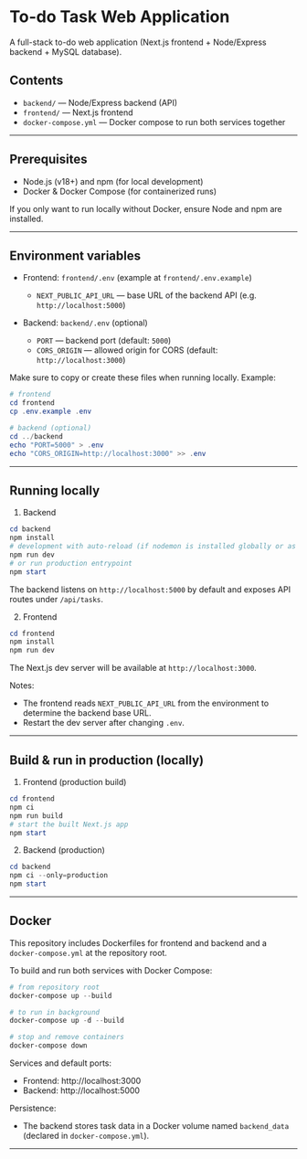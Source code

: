 # To-do Task Web Application

A full-stack to-do web application (Next.js frontend + Node/Express backend + MySQL database).

## Contents

- `backend/` — Node/Express backend (API)
- `frontend/` — Next.js frontend
- `docker-compose.yml` — Docker compose to run both services together

---

## Prerequisites

- Node.js (v18+) and npm (for local development)
- Docker & Docker Compose (for containerized runs)

If you only want to run locally without Docker, ensure Node and npm are installed.

---

## Environment variables

- Frontend: `frontend/.env` (example at `frontend/.env.example`)
	- `NEXT_PUBLIC_API_URL` — base URL of the backend API (e.g. `http://localhost:5000`)

- Backend: `backend/.env` (optional)
	- `PORT` — backend port (default: `5000`)
	- `CORS_ORIGIN` — allowed origin for CORS (default: `http://localhost:3000`)

Make sure to copy or create these files when running locally. Example:

```powershell
# frontend
cd frontend
cp .env.example .env

# backend (optional)
cd ../backend
echo "PORT=5000" > .env
echo "CORS_ORIGIN=http://localhost:3000" >> .env
```

---

## Running locally

1) Backend

```powershell
cd backend
npm install
# development with auto-reload (if nodemon is installed globally or as dev dep)
npm run dev
# or run production entrypoint
npm start
```

The backend listens on `http://localhost:5000` by default and exposes API routes under `/api/tasks`.

2) Frontend

```powershell
cd frontend
npm install
npm run dev
```

The Next.js dev server will be available at `http://localhost:3000`.

Notes:
- The frontend reads `NEXT_PUBLIC_API_URL` from the environment to determine the backend base URL.
- Restart the dev server after changing `.env`.

---

## Build & run in production (locally)

1) Frontend (production build)

```powershell
cd frontend
npm ci
npm run build
# start the built Next.js app
npm start
```

2) Backend (production)

```powershell
cd backend
npm ci --only=production
npm start
```

---

## Docker  

This repository includes Dockerfiles for frontend and backend and a `docker-compose.yml` at the repository root.

To build and run both services with Docker Compose:

```powershell
# from repository root
docker-compose up --build

# to run in background
docker-compose up -d --build

# stop and remove containers
docker-compose down
```

Services and default ports:
- Frontend: http://localhost:3000
- Backend: http://localhost:5000

Persistence:
- The backend stores task data in a Docker volume named `backend_data` (declared in `docker-compose.yml`).

---
 

 

 

 

